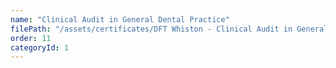```yaml
---
name: "Clinical Audit in General Dental Practice"
filePath: "/assets/certificates/DFT Whiston - Clinical Audit in General Dental Practice.pdf"
order: 11
categoryId: 1
---
```

